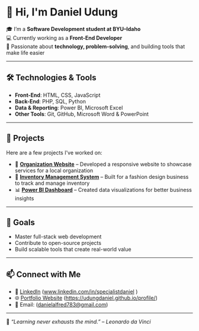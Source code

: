 # 👋 Hi, I'm Daniel Udung

🎓 I’m a **Software Development student at BYU–Idaho**  
💻 Currently working as a **Front-End Developer**  
🌱 Passionate about **technology, problem-solving**, and building tools that make life easier

---

## 🛠️ Technologies & Tools

- **Front-End**: HTML, CSS, JavaScript
- **Back-End**: PHP, SQL, Python
- **Data & Reporting**: Power BI, Microsoft Excel
- **Other Tools**: Git, GitHub, Microsoft Word & PowerPoint

---

## 💼 Projects

Here are a few projects I've worked on:

- 🔗 **[Organization Website](#)** – Developed a responsive website to showcase services for a local organization
- 🧾 **[Inventory Management System](#)** – Built for a fashion design business to track and manage inventory
- 📊 **[Power BI Dashboard](#)** – Created data visualizations for better business insights

> 

---

## 🚀 Goals

- Master full-stack web development  
- Contribute to open-source projects  
- Build scalable tools that create real-world value

---

## 📫 Connect with Me

- 🔗 [LinkedIn](#) (www.linkedin.com/in/specialistdaniel ) 
- 🌐 [Portfolio Website](#) (https://udungdaniel.github.io/profile/)
- 📧 Email: (danielalfred783@gmail.com)

---

🧠 *“Learning never exhausts the mind.” – Leonardo da Vinci*

